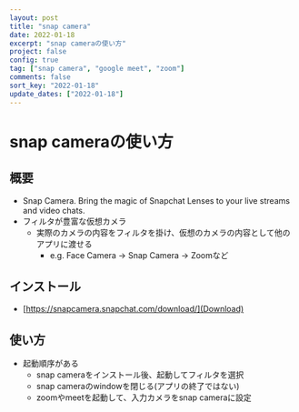 ```yaml
---
layout: post
title: "snap camera"
date: 2022-01-18
excerpt: "snap cameraの使い方"
project: false
config: true
tag: ["snap camera", "google meet", "zoom"]
comments: false
sort_key: "2022-01-18"
update_dates: ["2022-01-18"]
---
```


# snap cameraの使い方

## 概要
 - Snap Camera. Bring the magic of Snapchat Lenses to your live streams and video chats.
 - フィルタが豊富な仮想カメラ
   - 実際のカメラの内容をフィルタを掛け、仮想のカメラの内容として他のアプリに渡せる
     - e.g. Face Camera -> Snap Camera -> Zoomなど

## インストール
 - [https://snapcamera.snapchat.com/download/](Download)

## 使い方
 - 起動順序がある
   - snap cameraをインストール後、起動してフィルタを選択
   - snap cameraのwindowを閉じる(アプリの終了ではない)
   - zoomやmeetを起動して、入力カメラをsnap cameraに設定
